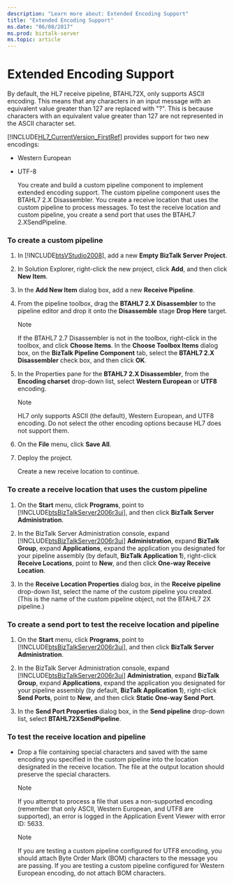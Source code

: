 ```yaml
---
description: "Learn more about: Extended Encoding Support"
title: "Extended Encoding Support"
ms.date: "06/08/2017"
ms.prod: biztalk-server
ms.topic: article
---
```

# Extended Encoding Support
By default, the HL7 receive pipeline, BTAHL72X, only supports ASCII encoding. This means that any characters in an input message with an equivalent value greater than 127 are replaced with "?". This is because characters with an equivalent value greater than 127 are not represented in the ASCII character set.  
  
 [!INCLUDE[HL7_CurrentVersion_FirstRef](../../includes/hl7-currentversion-firstref-md.md)] provides support for two new encodings:  
  
- Western European  
  
- UTF-8  
  
  You create and build a custom pipeline component to implement extended encoding support. The custom pipeline component uses the BTAHL7 2.X Disassembler. You create a receive location that uses the custom pipeline to process messages. To test the receive location and custom pipeline, you create a send port that uses the BTAHL7 2.XSendPipeline.  
  
### To create a custom pipeline  
  
1. In [!INCLUDE[btsVStudio2008](../../includes/btsvstudio2008-md.md)], add a new **Empty BizTalk Server Project**.  
  
2. In Solution Explorer, right-click the new project, click **Add**, and then click **New Item**.  
  
3. In the **Add New Item** dialog box, add a new **Receive Pipeline**.  
  
4. From the pipeline toolbox, drag the **BTAHL7 2.X Disassembler** to the pipeline editor and drop it onto the **Disassemble** stage **Drop Here** target.  
  
   > [!NOTE]
   >  If the BTAHL7 2.7 Disassembler is not in the toolbox, right-click in the toolbox, and click **Choose Items**. In the **Choose Toolbox Items** dialog box, on the **BizTalk Pipeline Component** tab, select the **BTAHL7 2.X Disassembler** check box, and then click **OK**.  
  
5. In the Properties pane for the **BTAHL7 2.X Disassembler**, from the **Encoding charset** drop-down list, select **Western European** or **UTF8** encoding.  
  
   > [!NOTE]
   >  HL7 only supports ASCII (the default), Western European, and UTF8 encoding. Do not select the other encoding options because HL7 does not support them.  
  
6. On the **File** menu, click **Save All**.  
  
7. Deploy the project.  
  
    Create a new receive location to continue.  
  
### To create a receive location that uses the custom pipeline  
  
1. On the **Start** menu, click **Programs**, point to [!INCLUDE[btsBizTalkServer2006r3ui](../../includes/btsbiztalkserver2006r3ui-md.md)], and then click **BizTalk Server Administration**.  
  
2. In the BizTalk Server Administration console, expand [!INCLUDE[btsBizTalkServer2006r3ui](../../includes/btsbiztalkserver2006r3ui-md.md)] **Administration**, expand **BizTalk Group**, expand **Applications**, expand the application you designated for your pipeline assembly (by default, **BizTalk Application 1**), right-click **Receive Locations**, point to **New**, and then click **One-way Receive Location**.  
  
3. In the **Receive Location Properties** dialog box, in the **Receive pipeline** drop-down list, select the name of the custom pipeline you created. (This is the name of the custom pipeline object, not the BTAHL7 2X pipeline.)  
  
### To create a send port to test the receive location and pipeline  
  
1. On the **Start** menu, click **Programs**, point to [!INCLUDE[btsBizTalkServer2006r3ui](../../includes/btsbiztalkserver2006r3ui-md.md)], and then click **BizTalk Server Administration**.  
  
2. In the BizTalk Server Administration console, expand [!INCLUDE[btsBizTalkServer2006r3ui](../../includes/btsbiztalkserver2006r3ui-md.md)] **Administration**, expand **BizTalk Group**, expand **Applications**, expand the application you designated for your pipeline assembly (by default, **BizTalk Application 1**), right-click **Send Ports**, point to **New**, and then click **Static One-way Send Port**.  
  
3. In the **Send Port Properties** dialog box, in the **Send pipeline** drop-down list, select **BTAHL72XSendPipeline**.  
  
### To test the receive location and pipeline  
  
-   Drop a file containing special characters and saved with the same encoding you specified in the custom pipeline into the location designated in the receive location. The file at the output location should preserve the special characters.  
  
    > [!NOTE]
    >  If you attempt to process a file that uses a non-supported encoding (remember that only ASCII, Western European, and UTF8 are supported), an error is logged in the Application Event Viewer with error ID: 5633.  
  
    > [!NOTE]
    >  If you are testing a custom pipeline configured for UTF8 encoding, you should attach Byte Order Mark (BOM) characters to the message you are passing. If you are testing a custom pipeline configured for Western European encoding, do not attach BOM characters.
